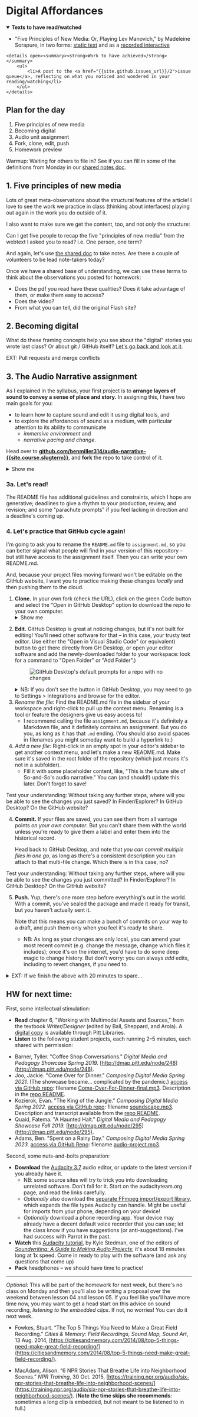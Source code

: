 
# Digital Affordances

<section class="prereqs">
    <details open><summary><strong>Texts to have read/watched</strong></summary>
        <ul>
            <li>"Five Principles of New Media: Or, Playing Lev Manovich," by Madeleine Sorapure, in two forms: <a href="https://kairos.technorhetoric.net/8.2/coverweb/sorapure/five.pdf">static text</a> and as a <a href="https://sorapure.net/five.mp4">recorded interactive</a></li>
        </ul>
    </details>

    <details open><summary><strong>Work to have achieved</strong></summary>
        <ul>
            <li>A post to the <a href="{{site.github.issues_url}}/2">issue queue</a>, reflecting on what you noticed and wondered in your reading/watching</li>
        </ul>
    </details>
</section> <!-- /.prereqs -->

## Plan for the day

1. Five principles of new media
2. Becoming digital
3. Audio unit assignment
4. Fork, clone, edit, push
5. Homework preview

<aside>
    Warmup: Waiting for others to file in? See if you can fill in some of the definitions from Monday in our <a href="https://bit.ly/cdm{{site.course.slugterm}}-notes">shared notes doc</a>.
</aside>

## 1. Five principles of new media

Lots of great meta-observations about the structural features of the article! I love to see the work we practice in class (thinking about interfaces) playing out again in the work you do outside of it.

I also want to make sure we get the content, too, and not *only* the structure:

<div class="alert alert-success">
Can I get five people to recap the five "principles of new media" from the webtext I asked you to read? i.e. One person, one term?

<!-- numerical representation, modularity, automation, variability,
and transcoding -->
</div>

And again, let's use <a href="https://bit.ly/cdm{{site.course.slugterm}}-notes#heading=h.u748yf582u1">the shared doc</a> to take notes. Are there a couple of volunteers to be lead note-takers today? <!-- It's a good way to participate if you don't feel like talking. -->

Once we have a shared base of understanding, we can use these terms to think about the observations you posted for homework:
- Does the pdf you read have these qualities? Does it take advantage of them, or make them easy to access?
- Does the video?
- From what you can tell, did the original Flash site?

<!-- NOTES from the discussion forum. Bring in when possible:

* Dana noted that the pdf doesn't resize! PDF makes a digital object more like a printed one.
* Josh noted that text allows skimming; timed media doesn't. Harder to have a jump scare in a book than a video.
* Maddie noted that the text and video follow the same organization, but with the video (i.e. the site) "adding design elements" to enhance the experience. Remember that the text did accompany the original article. If we think of the two versions as a kind of _progressive enhancement_, what does that suggest? Who might prefer the less "enhanced" version?
    * Carla noted that the text can get more in depth – that the interactives needed the text alongside them to provide background context and clarification.
* Shreya pointed out some weirdnesses in the text: it doesn't just describe the goal of an image (e.g. it "attempts to draw attention to the numbers and code"); it refers to "the image above," "the menu to the left." What does that suggest about the origins of this text? If the author had one more round of revision, would you take out the directional indications? What about the descriptions and goal statements?
    * Grace noted that the descriptions of visuals, and even their intent, were hard to grasp from the text alone

* EXT: Automation has become much, much more of a thing since 2003, when this article came out; even since 2022, when ChatGPT launched the current genAI boom. We can "collaborate with the machine" in very different ways now – and more easily – than even a few years ago. And it's all changing very rapidly.
    In what ways do these ideas help you see GenAI as a break from the past, and in what ways does it help you see it as a continuation?

-->







## 2. Becoming digital

What do these framing concepts help you see about the "digital" stories you wrote last class? Or about git / GitHub itself? [Let's go back and look at it](https://github.com/benmiller314/cdm-gh-practice/blob/master/becoming-digital.md).


EXT: Pull requests and merge conflicts


## 3. The Audio Narrative assignment

As I explained in the syllabus, your first project is to **arrange layers of sound to convey a sense of place and story.** In assigning this, I have two main goals for you:

* to learn how to capture sound and edit it using digital tools, and
* to explore the affordances of sound as a medium, with particular attention to its ability to communicate
  - *immersive environment* and
  - *narrative pacing and change*.

<div class="alert alert-success">
    <p>Head over to <strong><a href="https://github.com/benmiller314/audio-narrative-{{site.course.slugterm}}">github.com/benmiller314/audio-narrative-{{site.course.slugterm}}</a></strong>, and <strong>fork</strong> the repo to take control of it.</p>
    <details><summary>Show me</summary>
        <figure><img alt="the fork button is part of the first bank of options after the repository name" src="../assets/img/github--fork.png" /></figure>
    </details>
</div>


### 3a. Let's read!

The README file has additional guidelines and constraints, which I hope are generative; deadlines to give a rhythm to your production, review, and revision; and some "parachute prompts" if you feel lacking in direction and a deadline's coming up.

<!--
Go through overview, constraints, deadlines. Explain about parachute prompts.
-->

### 4. Let's practice that GitHub cycle again!

I'm going to ask you to rename the `README.md` file to `assignment.md`, so you can better signal what people will find in *your* version of this repository – but still have access to the assignment itself. Then you can write your own README.md.

And, because your project files moving forward won't be editable on the GitHub website, I want you to practice making these changes *locally* and then pushing them to the cloud.


<ol class="lalpha">
    <li><strong>Clone.</strong> In your own fork (check the URL), click on the green Code button and select the "Open in GitHub Desktop" option to download the repo to your own computer. <details><summary>Show me</summary><figure><img alt="clone options" src="../assets/img/github--clone-code.png"></figure></details></li>
    <li><p><strong>Edit.</strong> GitHub Desktop is great at noticing changes, but it's not built for editing! You'll need other software for that – in this case, your trusty text editor. Use either the "Open in Visual Studio Code" (or equivalent) button to get there directly from GH Desktop, or open your editor software and add the newly-downloaded folder to your workspace: look for a command to "Open Folder" or "Add Folder".)</p> <figure><img alt="GitHub Desktop's default prompts for a repo with no changes" src="../assets/img/github-desktop--open-in-vscode.png"></figure><details><summary>NB: If you don't see the button in GitHub Desktop, you may need to go to Settings > Integrations and browse for the editor.</summary> <figure><img alt="GitHub Desktop settings' Integrations menu" src="../assets/img/github-desktop--editor-settings.png"></figure></details></li>
    <li><em>Rename the file</em>: Find the README.md file in the sidebar of your workspace and right-click to pull up the context menu. Renaming is a tool or feature the designers give us easy access to! <ul><li>I recommend calling the file <code>assignment.md</code>, because it's definitely a Markdown file, and it definitely contains an assignment. But you do you, as long as it has that <code>.md</code> ending. (You should also avoid spaces in filenames you might someday want to build a hyperlink to.)</li></ul></li>
    <li><em>Add a new file</em>: Right-click in an empty spot in your editor's sidebar to get another context menu, and let's make a new README.md. Make sure it's saved in the root folder of the repository (which just means it's not in a subfolder). <ul><li>Fill it with some placeholder content, like, "This is the future site of So-and-So's audio narrative." You can (and should!) update this later. Don't forget to save!</li></ul></li>
</ol>

<div class="alert alert-info spoiler">
Test your understanding: Without taking any further steps, where will you be able to see the changes you just saved? In Finder/Explorer? In GitHub Desktop? On the GitHub website?</div>

<ol start=4 class="lalpha">
    <li><p><strong>Commit.</strong> If your files are saved, you can see them from all vantage points <em>on your own computer</em>. But you can't share them with the world unless you're ready to give them a label and enter them into the historical record.</p>
    <p>Head back to GitHub Desktop, and note that <em>you can commit multiple files in one go</em>, as long as there's a consistent description you can attach to that multi-file change. Which there is in this case, no?</p></li>
</ol>

<div class="alert alert-info spoiler">
Test your understanding: Without taking any further steps, where will you be able to see the changes you just committed? In Finder/Explorer? In GitHub Desktop? On the GitHub website?</div>

<ol start=5 class="lalpha">
    <li><p><strong>Push.</strong> Yup, there's one more step before everything's out in the world. With a commit, you've sealed the package and made it ready for transit, but you haven't actually sent it.</p><p>Note that this means you can make a bunch of commits on your way to a draft, and push them only when you feel it's ready to share.</p><ul><li>NB: As long as your changes are only local, you can amend your most recent commit (e.g. change the message, change which files it includes); once it's on the internet, you'd have to do some deep magic to change history. But don't worry: you can always <em>add</em> edits, including to revert changes, if you need to.</li></ul></li>
</ol>

<details><summary>EXT: If we finish the above with 20 minutes to spare...</summary>
    <h3>Generative loop writing</h3>

    <p>The project proposal isn't due for a little while, but if we have time today, we can get the process started, so your ideas have more time to percolate. If we don't have time for this exercise today, we'll just come back to it next week.</p>

    <div class="alert alert-success">For the next fifteen minutes or so, we'll use in-class time using writing – some listing and looping – as a way to get your ideas flowing. <strong>As I ask the following questions, pause and reach out with your feelings until you sense an answer, or more than one, and then write down whatever comes.</strong> I won't collect these, so they're private to you. But I hope you'll find them useful for getting to something shareable, moving forward.</div>

    <ol>
        <li>
            <p>In the process of writing with sound, you're going to spend a big chunk of time listening and relistening and looping, so you want to pick a place you're likely to enjoy hanging out in.</p>
            <p>What <em>places</em> (physical, virtual, or imaginary) come to mind as energizing for you to unpack into layers, and reassemble? In other words: within what <em>soundscapes</em> might you anchor your narrative? <strong>Make a list.</strong> Anything you're forgetting?</p>
        </li>
        <li>Choosing one item from your list you could work with for now, ask yourself: How would you represent that <em>environment</em>sonically?
            <ul>
                <li>e.g. What sounds are relatively stable, or sustained, in that place? </li>
                <li>e.g. What incidental, or foreground, sounds do you associate with that place?</li>
            </ul>
        </li>
        <li>Still in the same environment: What kinds of <em>stories</em> happen there? Again, make a list. </li>
        <li>Look over your list of stories, and ask yourself: Which of these could you reasonably tell within a few minutes? Which are long enough to tell <em>for</em> a few minutes?</li>
        <li>Choosing one story to work with for now – you can always come back to other items on the list over the weekend – ask yourself:
            <ul>
                <li>What are the pieces of this story? What are the actions, structures, or sequences?</li>
                <li>How would you represent each action <em>for audio</em>? What sounds, signals, or setups could help a listening audience know what was happening?</li>
            </ul>
        </li>
    </ol>

</details>


## HW for next time:

First, some intellectual stimulation:

* **Read** chapter 6, "Working with Multimodal Assets and Sources," from the textbook _Writer/Designer_ (edited by Ball, Sheppard, and Arola). A <a href="https://ebookcentral.proquest.com/lib/pitt-ebooks/reader.action?docID=6745793&ppg=229">digital copy</a> is available through Pitt Libraries.
* **Listen** to the following student projects, each running 2–5 minutes, each shared with permission: <!-- Reading the READMEs is an EXT. NOTE TO SELF: also assign the reflections for these when we get close to that, if only as an EXT at that time -->
<!-- update each time with examples from this class where possible -->
  - Barner, Tyller. "Coffee Shop Conversations." *Digital Media and Pedagogy Showcase Spring 2019.* [http://dmap.pitt.edu/node/248](http://dmap.pitt.edu/node/248).
  - Joo, Jackie. "Come Over for Dinner." *Composing Digital Media Spring 2021.* (The showcase became... complicated by the pandemic.) [access via GitHub repo](https://github.com/jackie216/soundscape2021spring): filename [Come-Over-For-Dinner-final.mp3](https://github.com/jackie216/soundscape2021spring/blob/master/Come-Over-For-Dinner-final.mp3?raw=true). Description in the [repo README](https://github.com/jackie216/soundscape2021spring/blob/master/README.md).
  - Kozierok, Evan. "The King of the Jungle." *Composing Digital Media Spring 2022.* [access via GitHub repo](https://github.com/evankozierok/soundscape2022spring): filename [soundscape.mp3](https://github.com/evankozierok/soundscape2022spring/blob/master/soundscape.mp3?raw=true). Description and transcript available from the [repo README](https://github.com/evankozierok/soundscape2022spring#readme).
  - Quaid, Fatema. "A Haunted Halt." *Digital Media and Pedagogy Showcase Fall 2019.* [http://dmap.pitt.edu/node/295](http://dmap.pitt.edu/node/295).
  - Adams, Ben. "Spent on a Rainy Day." *Composing Digital Media Spring 2023.* [access via GitHub Repo](https://github.com/BenA03/audio-narrative-2023spring): filename [audio-project.mp3](https://github.com/BenA03/audio-narrative-2023spring/blob/6ce743be357a18c4d3df0e8d3c349a870bef2f3f/audio-project.mp3?raw=true).

Second, some nuts-and-bolts preparation:

* **Download** the [Audacity 3.7](https://www.audacityteam.org/download/) audio editor, or update to the latest version if you already have it.
   - NB: some source sites will try to trick you into downloading unrelated software. Don't fall for it. Start on the audacityteam.org page, and read the links carefully.
   - *Optionally* also download the [separate FFmpeg import/export library](https://manual.audacityteam.org/man/faq_installing_the_ffmpeg_import_export_library.html), which expands the file types Audacity can handle. Might be useful for imports from your phone, depending on your device!
   - *Optionally* download a phone recording app. Your device may already have a decent default voice recorder that you can use; let the class know if you have suggestions (or anti-suggestions). I've had success with Parrot in the past.
* **Watch** this [Audacity tutorial](https://www.youtube.com/watch?v=Im2W7pokfpw), by Kyle Stedman, one of the editors of [_Soundwriting: A Guide to Making Audio Projects_](https://broadviewpress.com/product/soundwriting); it's about 18 minutes long at 1x speed. Come in ready to play with the software (and ask any questions that come up)
* **Pack** headphones – we should have time to practice!


<hr/>

_Optional:_ This will be part of the homework for next week, but there's no class on Monday and then you'll also be writing a proposal over the weekend between lesson 04 and lesson 05. If you feel like you'll have more time now, you may want to get a head start on this advice on sound recording, _listening to the embedded clips_. If not, no worries! You can do it next week.

- Fowkes, Stuart. “The Top 5 Things You Need to Make a Great Field Recording.” *Cities & Memory: Field Recordings, Sound Map, Sound Art*, 13 Aug. 2014, [https://citiesandmemory.com/2014/08/top-5-things-need-make-great-field-recording/](https://citiesandmemory.com/2014/08/top-5-things-need-make-great-field-recording/).

- MacAdam, Alison. “6 NPR Stories That Breathe Life into Neighborhood Scenes.” *NPR Training*, 30 Oct. 2015, [https://training.npr.org/audio/six-npr-stories-that-breathe-life-into-neighborhood-scenes/](https://training.npr.org/audio/six-npr-stories-that-breathe-life-into-neighborhood-scenes/). (**Note the time skips she recommends**: sometimes a long clip is embedded, but not meant to be listened to in full.)
